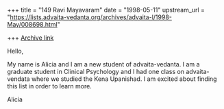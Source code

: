 +++
title = "149 Ravi Mayavaram"
date = "1998-05-11"
upstream_url = "https://lists.advaita-vedanta.org/archives/advaita-l/1998-May/008698.html"

+++
[Archive link](https://lists.advaita-vedanta.org/archives/advaita-l/1998-May/008698.html)

Hello,

My name is Alicia and I am a new student of advaita-vedanta.  I am a
graduate student in Clinical Psychology and I had one class on
advaita-vendata where we studied the Kena Upanishad.  I am excited about
finding this list in order to learn more.

Alicia

